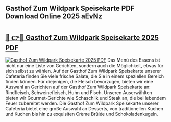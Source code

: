 ## Gasthof Zum Wildpark Speisekarte PDF Download Online 2025 aEvNz

# <h2><a href="http://gc76kc.nevu.top/?p=Gasthof+Zum+Wildpark+Speisekarte">🔗 👉🔴 Gasthof Zum Wildpark Speisekarte 2025 PDF</a></h2>

[![Gasthof Zum Wildpark Speisekarte 2025 PDF](https://i.imgur.com/dBaPXMq.png)](http://gc76kc.nevu.top/?p=Gasthof+Zum+Wildpark+Speisekarte)
Das Menü des Essens ist nicht nur eine Liste von Gerichten, sondern auch die Möglichkeit, etwas für sich selbst zu wählen. Auf der Gasthof Zum Wildpark Speisekarte unserer Cafeteria finden Sie viele frische Salate, die Sie in einem speziellen Bereich finden können. Für diejenigen, die Fleisch bevorzugen, bieten wir eine Auswahl an Gerichten auf der Gasthof Zum Wildpark Speisekarte an: Rindfleisch, Schweinefleisch, Huhn und Fisch. Unseren Auserwählten bieten wir Gourmet-Gerichte wie Schaschlik und Steak an, die bei lebendem Feuer zubereitet werden. Die Gasthof Zum Wildpark Speisekarte unserer Cafeteria bietet eine große Auswahl an Desserts, von traditionellen Kuchen und Kuchen bis hin zu exquisiten Crème Brûlée und Schokoladenkugeln.
